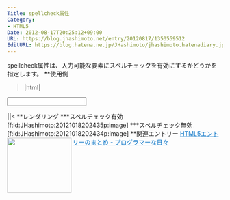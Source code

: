 ```yaml
---
Title: spellcheck属性
Category:
- HTML5
Date: 2012-08-17T20:25:12+09:00
URL: https://blog.jhashimoto.net/entry/20120817/1350559512
EditURL: https://blog.hatena.ne.jp/JHashimoto/jhashimoto.hatenadiary.jp/atom/entry/12921228815717255893
---
```


spellcheck属性は、入力可能な要素にスペルチェックを有効にするかどうかを指定します。
**使用例
>|html|
<!DOCTYPE html>
<html lang="ja">
<head>
<title>Hello! HTML5</title>
<meta charset="UTF-8">
</head>
<body>
<form action="./regeister.html">
<input type="text" name="username" spellcheck="true" />
</form>
</body>
||<
**レンダリング
***スペルチェック有効
[f:id:JHashimoto:20121018202435p:image]
***スペルチェック無効
[f:id:JHashimoto:20121018202434p:image]
**関連エントリー
<a href="http://d.hatena.ne.jp/JHashimoto/20120518/1337642816" target="_blank" rel="nofollow"><img class="alignleft" align="left" border="0" src="http://capture.heartrails.com/150x130/shadow?http://d.hatena.ne.jp/JHashimoto/20120518/1337642816" alt="" width="150" height="130" /></a><a style="color:#0070C5;" href="http://d.hatena.ne.jp/JHashimoto/20120518/1337642816" target="_blank" rel="nofollow">HTML5エントリーのまとめ - プログラマーな日々</a><a href="http://b.hatena.ne.jp/entry/http://d.hatena.ne.jp/JHashimoto/20120518/1337642816" target="_blank"><img border="0" src="http://b.hatena.ne.jp/entry/image/http://d.hatena.ne.jp/JHashimoto/20120518/1337642816" alt="" /></a><br style="clear:both;" />
